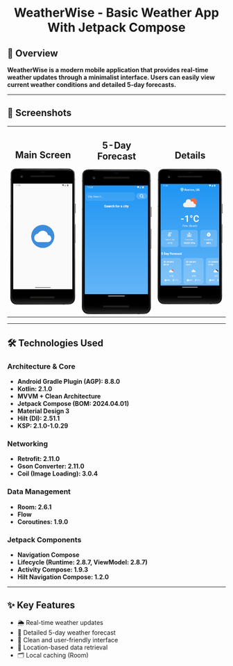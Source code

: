 # <p align="center">WeatherWise - Basic Weather App With Jetpack Compose</p>

## 📌 Overview
**WeatherWise is a modern mobile application that provides real-time weather updates through a minimalist interface. Users can easily view current weather conditions and detailed 5-day forecasts.**

---

## 📸 Screenshots
<table>
    <tr>
        <td align="center">
            <strong><h2>Main Screen</h2></strong>
            <img src="screenshot/splash.png" alt="Main Screen" width="250">
        </td>
        <td align="center">
            <strong><h2>5-Day Forecast</h2></strong>
            <img src="screenshot/search.png" alt="Forecast" width="250">
        </td>
        <td align="center">
            <strong><h2>Details</h2></strong>
            <img src="screenshot/home.png" alt="Details" width="250">
        </td>
    </tr>
</table>

---

## 🛠️ Technologies Used

### Architecture & Core
- **Android Gradle Plugin (AGP): 8.8.0**
- **Kotlin: 2.1.0**
- **MVVM + Clean Architecture**
- **Jetpack Compose (BOM: 2024.04.01)**
- **Material Design 3**
- **Hilt (DI): 2.51.1**
- **KSP: 2.1.0-1.0.29**

### Networking
- **Retrofit: 2.11.0**
- **Gson Converter: 2.11.0**
- **Coil (Image Loading): 3.0.4**

### Data Management
- **Room: 2.6.1**
- **Flow**
- **Coroutines: 1.9.0**

### Jetpack Components
- **Navigation Compose**
- **Lifecycle (Runtime: 2.8.7, ViewModel: 2.8.7)**
- **Activity Compose: 1.9.3**
- **Hilt Navigation Compose: 1.2.0**

---

## ✨ Key Features

- 🌦️ Real-time weather updates
- 📅 Detailed 5-day weather forecast
- 🎨 Clean and user-friendly interface
- 📍 Location-based data retrieval
- 🗂️ Local caching (Room)
